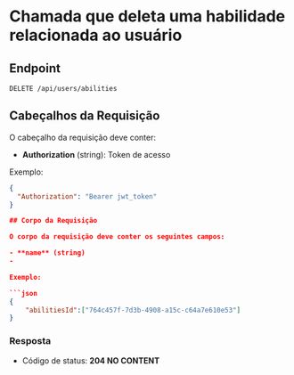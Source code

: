 # Chamada que deleta uma habilidade relacionada ao usuário 

## Endpoint

`DELETE /api/users/abilities`

## Cabeçalhos da Requisição

O cabeçalho da requisição deve conter:

- **Authorization** (string): Token de acesso

Exemplo:

```json
{
  "Authorization": "Bearer jwt_token"
}

## Corpo da Requisição

O corpo da requisição deve conter os seguintes campos:

- **name** (string)
-

Exemplo:

```json
{
    "abilitiesId":["764c457f-7d3b-4908-a15c-c64a7e610e53"]
}
```


### Resposta

- Código de status: **204 NO CONTENT**

